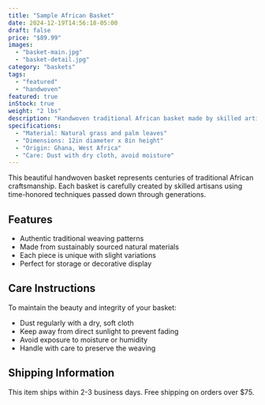 ```yaml
---
title: "Sample African Basket"
date: 2024-12-19T14:56:18-05:00
draft: false
price: "$89.99"
images:
  - "basket-main.jpg"
  - "basket-detail.jpg"
category: "baskets"
tags:
  - "featured"
  - "handwoven"
featured: true
inStock: true
weight: "2 lbs"
description: "Handwoven traditional African basket made by skilled artisans using sustainable materials."
specifications:
  - "Material: Natural grass and palm leaves"
  - "Dimensions: 12in diameter x 8in height"
  - "Origin: Ghana, West Africa"
  - "Care: Dust with dry cloth, avoid moisture"
---
```


This beautiful handwoven basket represents centuries of traditional African craftsmanship. Each basket is carefully created by skilled artisans using time-honored techniques passed down through generations.

## Features

- Authentic traditional weaving patterns
- Made from sustainably sourced natural materials
- Each piece is unique with slight variations
- Perfect for storage or decorative display

## Care Instructions

To maintain the beauty and integrity of your basket:
- Dust regularly with a dry, soft cloth
- Keep away from direct sunlight to prevent fading
- Avoid exposure to moisture or humidity
- Handle with care to preserve the weaving

## Shipping Information

This item ships within 2-3 business days. Free shipping on orders over $75.
